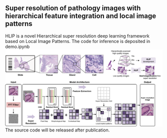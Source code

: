 ## Super resolution of pathology images with hierarchical feature integration and local image patterns
HLIP is a novel Hierarchical super resolution deep learning framework based on Local Image Patterns. The code for inference is deposited in demo.ipynb
![This is an image](Fig1.png)
The source code will be released after publication.